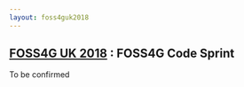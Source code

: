 ```yaml
---
layout: foss4guk2018
---
```

## [FOSS4G UK 2018](/foss4guk2018/) : FOSS4G Code Sprint

To be confirmed


